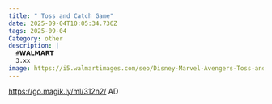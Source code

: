 ```yaml
---
title: " Toss and Catch Game"
date: 2025-09-04T10:05:34.736Z
tags: 2025-09-04
Category: other
description: |
  #𝗪𝗔𝗟𝗠𝗔𝗥𝗧 
  3.xx
image: https://i5.walmartimages.com/seo/Disney-Marvel-Avengers-Toss-and-Catch-Game-Kids-Outdoor-Sports-Age-Group-3-99_acd3a118-9d69-465f-bdb4-854f4d063a9e.6338fb4536aefa54d4044dde909be4eb.png?odnHeight=573&odnWidth=573&odnBg=FFFFFF
---
```

https://go.magik.ly/ml/312n2/
AD